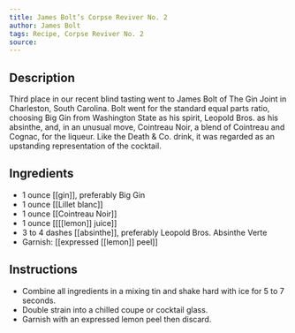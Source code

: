 ```yaml
---
title: James Bolt’s Corpse Reviver No. 2
author: James Bolt
tags: Recipe, Corpse Reviver No. 2
source: 
---
```

## Description
Third place in our recent blind tasting went to James Bolt of The Gin Joint in Charleston, South Carolina. Bolt went for the standard equal parts ratio, choosing Big Gin from Washington State as his spirit, Leopold Bros. as his absinthe, and, in an unusual move, Cointreau Noir, a blend of Cointreau and Cognac, for the liqueur. Like the Death & Co. drink, it was regarded as an upstanding representation of the cocktail.
## Ingredients
- 1 ounce [[gin]], preferably Big Gin
- 1 ounce [[Lillet blanc]] 
- 1 ounce [[Cointreau Noir]]
- 1 ounce [[[[lemon]] juice]] 
- 3 to 4 dashes [[absinthe]], preferably Leopold Bros. Absinthe Verte
- Garnish: [[expressed [[lemon]] peel]]
## Instructions
- Combine all ingredients in a mixing tin and shake hard with ice for 5 to 7 seconds.
- Double strain into a chilled coupe or cocktail glass.
- Garnish with an expressed lemon peel then discard.

